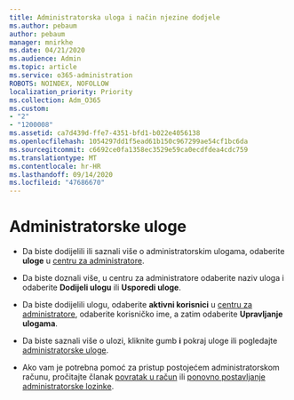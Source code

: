 ```yaml
---
title: Administratorska uloga i način njezine dodjele
ms.author: pebaum
author: pebaum
manager: mnirkhe
ms.date: 04/21/2020
ms.audience: Admin
ms.topic: article
ms.service: o365-administration
ROBOTS: NOINDEX, NOFOLLOW
localization_priority: Priority
ms.collection: Adm_O365
ms.custom:
- "2"
- "1200008"
ms.assetid: ca7d439d-ffe7-4351-bfd1-b022e4056138
ms.openlocfilehash: 1054297dd1f5ead61b150c967299ae54cf1bc6da
ms.sourcegitcommit: c6692ce0fa1358ec3529e59ca0ecdfdea4cdc759
ms.translationtype: MT
ms.contentlocale: hr-HR
ms.lasthandoff: 09/14/2020
ms.locfileid: "47686670"
---
```

# <a name="admin-roles"></a>Administratorske uloge

- Da biste dodijelili ili saznali više o administratorskim ulogama, odaberite **uloge** u [centru za administratore](https://admin.microsoft.com/Adminportal/Home#/roles).

- Da biste doznali više, u centru za administratore odaberite naziv uloga i odaberite **Dodijeli ulogu** ili **Usporedi uloge**.

- Da biste dodijelili ulogu, odaberite **aktivni korisnici** u [centru za administratore](https://admin.microsoft.com/Adminportal/Home#/users), odaberite korisničko ime, a zatim odaberite  **Upravljanje ulogama**.

- Da biste saznali više o ulozi, kliknite gumb **i** pokraj uloge ili pogledajte [administratorske uloge](https://docs.microsoft.com/microsoft-365/admin/add-users/about-admin-roles).

- Ako vam je potrebna pomoć za pristup postojećem administratorskom računu, pročitajte članak [povratak u račun](https://passwordreset.microsoftonline.com/) ili [ponovno postavljanje administratorske lozinke](https://docs.microsoft.com/microsoft-365/admin/add-users/reset-passwords#reset-my-admin-password).
